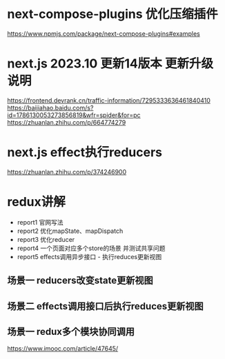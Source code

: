 # next-compose-plugins 优化压缩插件
https://www.npmjs.com/package/next-compose-plugins#examples

# next.js 2023.10 更新14版本 更新升级说明
https://frontend.devrank.cn/traffic-information/7295333636461840410
https://baijiahao.baidu.com/s?id=1786130053273856819&wfr=spider&for=pc
https://zhuanlan.zhihu.com/p/664774279

# next.js effect执行reducers
https://zhuanlan.zhihu.com/p/374246900


# redux讲解

- report1 官网写法
- report2 优化mapState、mapDispatch
- report3 优化reducer
- report4 一个页面对应多个store的场景  并测试共享问题
- report5 effects调用异步接口 - 执行reduces更新视图


## 场景一 reducers改变state更新视图
## 场景二  effects调用接口后执行reduces更新视图
## 场景一  redux多个模块协同调用
https://www.imooc.com/article/47645/

